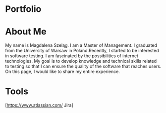 # Portfolio
# About Me
My name is Magdalena Szeląg. I am a Master of Management. I graduated from the University of Warsaw in Poland.Recently, I started to be interested in software testing. I am fascinated by the possibilities of internet technologies. My goal is to develop knowledge and technical skills related to testing so that I can ensure the quality of the software that reaches users. On this page, I would like to share my entire experience.
# Tools
[https://www.atlassian.com/ Jira]
